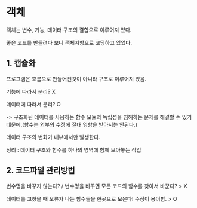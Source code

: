 # 객체

객체는 변수, 기능, 데이터 구조의 결합으로 이루어져 있다.

좋은 코드를 만들려다 보니 객체지향으로 코딩하고 있었다. 

## 1. 캡슐화

프로그램은 흐름으로 만들어진것이 아니라 구조로 이루어져 있음.

기능에 따라서 분리? X

데이터에 따라서 분리? O

-> 구조화된 데이터를 사용하는 함수 모듈의 독립성을 침해하는 문제를 해결할 수 있기 떄문에.(함수는 외부의 수정에 절대 영향을 받아서는 안된다.)

데이터 구조의 변화가 내부에서만 발생한다. 

정리 : 데이터 구조와 함수를 하나의 영역에 함께 모아놓는 작업

## 2. 코드파일 관리방법

변수명을 바꾸지 않는다? / 변수명을 바꾸면 모든 코드의 함수를 찾아서 바꾼다? > X

데이터를 고쳤을 때 오류가 나는 함수들을 한곳으로 모은다! 수정이 용이함. > O 


